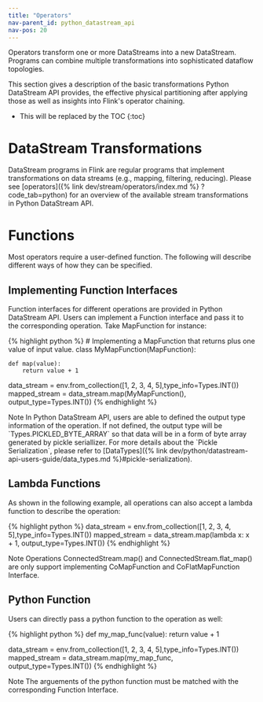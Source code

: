 ```yaml
---
title: "Operators"
nav-parent_id: python_datastream_api
nav-pos: 20
---
```

<!--
Licensed to the Apache Software Foundation (ASF) under one
or more contributor license agreements.  See the NOTICE file
distributed with this work for additional information
regarding copyright ownership.  The ASF licenses this file
to you under the Apache License, Version 2.0 (the
"License"); you may not use this file except in compliance
with the License.  You may obtain a copy of the License at

  http://www.apache.org/licenses/LICENSE-2.0

Unless required by applicable law or agreed to in writing,
software distributed under the License is distributed on an
"AS IS" BASIS, WITHOUT WARRANTIES OR CONDITIONS OF ANY
KIND, either express or implied.  See the License for the
specific language governing permissions and limitations
under the License.
-->


Operators transform one or more DataStreams into a new DataStream. Programs can combine multiple transformations into 
sophisticated dataflow topologies.

This section gives a description of the basic transformations Python DataStream API provides, the effective physical 
partitioning after applying those as well as insights into Flink's operator chaining.

* This will be replaced by the TOC
{:toc}

# DataStream Transformations

DataStream programs in Flink are regular programs that implement transformations on data streams (e.g., mapping, 
filtering, reducing). Please see [operators]({% link dev/stream/operators/index.md %}
?code_tab=python) for an overview of the available stream transformations in Python DataStream API.

# Functions
Most operators require a user-defined function. The following will describe different ways of how they can be specified.

## Implementing Function Interfaces
Function interfaces for different operations are provided in Python DataStream API. Users can implement a Function 
interface and pass it to the corresponding operation. Take MapFunction for instance:
<p>
{% highlight python %}
# Implementing a MapFunction that returns plus one value of input value.
class MyMapFunction(MapFunction):
    
    def map(value):
        return value + 1
        
data_stream = env.from_collection([1, 2, 3, 4, 5],type_info=Types.INT())
mapped_stream = data_stream.map(MyMapFunction(), output_type=Types.INT())
{% endhighlight %}
</p>
<span class="label label-info">Note</span> In Python DataStream API, users are able to defined the output type information of the operation. If not 
defined, the output type will be `Types.PICKLED_BYTE_ARRAY` so that data will be in a form of byte array generated by 
pickle seriallizer. For more details about the `Pickle Serialization`, please refer to [DataTypes]({% link dev/python/datastream-api-users-guide/data_types.md
 %}#pickle-serialization).

## Lambda Functions
As shown in the following example, all operations can also accept a lambda function to describe the operation:
<p>
{% highlight python %}
data_stream = env.from_collection([1, 2, 3, 4, 5],type_info=Types.INT())
mapped_stream = data_stream.map(lambda x: x + 1, output_type=Types.INT())
{% endhighlight %}
</p>
<span class="label label-info">Note</span> Operations ConnectedStream.map() and ConnectedStream.flat_map() are
only support implementing CoMapFunction and CoFlatMapFunction Interface.

## Python Function
Users can directly pass a python function to the operation as well:
<p>
{% highlight python %}
def my_map_func(value):
    return value + 1

data_stream = env.from_collection([1, 2, 3, 4, 5],type_info=Types.INT())
mapped_stream = data_stream.map(my_map_func, output_type=Types.INT())
{% endhighlight %}
</p>
<span class="label label-info">Note</span> The arguements of the python function must be matched with the corresponding
Function Interface. 
